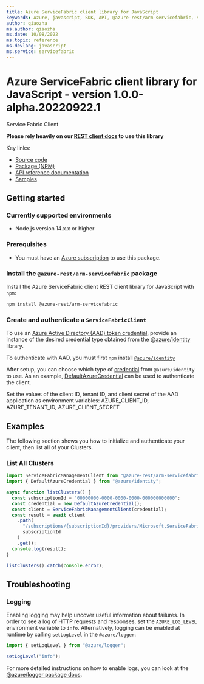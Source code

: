 ```yaml
---
title: Azure ServiceFabric client library for JavaScript
keywords: Azure, javascript, SDK, API, @azure-rest/arm-servicefabric, servicefabric
author: qiaozha
ms.author: qiaozha
ms.date: 10/08/2022
ms.topic: reference
ms.devlang: javascript
ms.service: servicefabric
---
```

# Azure ServiceFabric client library for JavaScript - version 1.0.0-alpha.20220922.1 


Service Fabric Client

**Please rely heavily on our [REST client docs](https://github.com/Azure/azure-sdk-for-js/blob/main/documentation/rest-clients.md) to use this library**

Key links:

- [Source code](https://github.com/Azure/azure-sdk-for-js/tree/main/sdk/servicefabric/arm-servicefabric-rest)
- [Package (NPM)](https://www.npmjs.com/package/@azure-rest/arm-servicefabric)
- [API reference documentation](/javascript/api/@azure-rest/arm-servicefabric?view=azure-node-preview)
- [Samples](https://github.com/Azure-Samples/azure-samples-js-management)

## Getting started

### Currently supported environments

- Node.js version 14.x.x or higher

### Prerequisites

- You must have an [Azure subscription](https://azure.microsoft.com/free/) to use this package.

### Install the `@azure-rest/arm-servicefabric` package

Install the Azure ServiceFabric client REST client library for JavaScript with `npm`:

```bash
npm install @azure-rest/arm-servicefabric
```

### Create and authenticate a `ServiceFabricClient`

To use an [Azure Active Directory (AAD) token credential](https://github.com/Azure/azure-sdk-for-js/blob/main/sdk/identity/identity/samples/AzureIdentityExamples.md#authenticating-with-a-pre-fetched-access-token),
provide an instance of the desired credential type obtained from the
[@azure/identity](https://github.com/Azure/azure-sdk-for-js/tree/main/sdk/identity/identity#credentials) library.

To authenticate with AAD, you must first `npm` install [`@azure/identity`](https://www.npmjs.com/package/@azure/identity) 

After setup, you can choose which type of [credential](https://github.com/Azure/azure-sdk-for-js/tree/main/sdk/identity/identity#credentials) from `@azure/identity` to use.
As an example, [DefaultAzureCredential](https://github.com/Azure/azure-sdk-for-js/tree/main/sdk/identity/identity#defaultazurecredential)
can be used to authenticate the client.

Set the values of the client ID, tenant ID, and client secret of the AAD application as environment variables:
AZURE_CLIENT_ID, AZURE_TENANT_ID, AZURE_CLIENT_SECRET


## Examples

The following section shows you how to initialize and authenticate your client, then list all of your Clusters.

### List All Clusters

```typescript
import ServiceFabricManagementClient from "@azure-rest/arm-servicefabric";
import { DefaultAzureCredential } from "@azure/identity";

async function listClusters() {
  const subscriptionId = "00000000-0000-0000-0000-000000000000";
  const credential = new DefaultAzureCredential();
  const client = ServiceFabricManagementClient(credential);
  const result = await client
    .path(
      "/subscriptions/{subscriptionId}/providers/Microsoft.ServiceFabric/clusters",
      subscriptionId
    )
    .get();
  console.log(result);
}

listClusters().catch(console.error);
```


## Troubleshooting

### Logging

Enabling logging may help uncover useful information about failures. In order to see a log of HTTP requests and responses, set the `AZURE_LOG_LEVEL` environment variable to `info`. Alternatively, logging can be enabled at runtime by calling `setLogLevel` in the `@azure/logger`:

```javascript
import { setLogLevel } from "@azure/logger";

setLogLevel("info");
```

For more detailed instructions on how to enable logs, you can look at the [@azure/logger package docs](https://github.com/Azure/azure-sdk-for-js/tree/main/sdk/core/logger).

